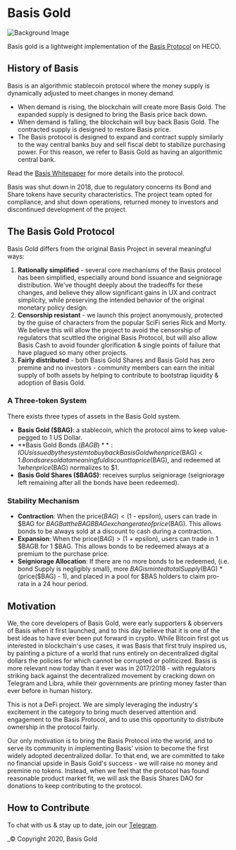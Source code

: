 # Basis Gold

![Background Image](https://s3.ax1x.com/2021/01/04/sPVAvn.png)

Basis gold is a lightweight implementation of the [Basis Protocol](basis.io) on HECO. 

## History of Basis 

Basis is an algorithmic stablecoin protocol where the money supply is dynamically adjusted to meet changes in money demand.  

- When demand is rising, the blockchain will create more Basis Gold. The expanded supply is designed to bring the Basis price back down.
- When demand is falling, the blockchain will buy back Basis Gold. The contracted supply is designed to restore Basis price.
- The Basis protocol is designed to expand and contract supply similarly to the way central banks buy and sell fiscal debt to stabilize purchasing power. For this reason, we refer to Basis Gold as having an algorithmic central bank.

Read the [Basis Whitepaper](http://basis.io/basis_whitepaper_en.pdf) for more details into the protocol. 

Basis was shut down in 2018, due to regulatory concerns its Bond and Share tokens have security characteristics. The project team opted for compliance, and shut down operations, returned money to investors and discontinued development of the project. 

## The Basis Gold Protocol

Basis Gold differs from the original Basis Project in several meaningful ways: 

1. **Rationally simplified** - several core mechanisms of the Basis protocol has been simplified, especially around bond issuance and seigniorage distribution. We've thought deeply about the tradeoffs for these changes, and believe they allow significant gains in UX and contract simplicity, while preserving the intended behavior of the original monetary policy design. 
2. **Censorship resistant** - we launch this project anonymously, protected by the guise of characters from the popular SciFi series Rick and Morty. We believe this will allow the project to avoid the censorship of regulators that scuttled the original Basis Protocol, but will also allow Basis Cash to avoid founder glorification & single points of failure that have plagued so many other projects. 
3. **Fairly distributed** - both Basis Gold Shares and Basis Gold has zero premine and no investors - community members can earn the initial supply of both assets by helping to contribute to bootstrap liquidity & adoption of Basis Gold. 

### A Three-token System

There exists three types of assets in the Basis Gold system. 

- **Basis Gold ($BAG)**: a stablecoin, which the protocol aims to keep value-pegged to 1 US Dollar. 
- **Basis Gold Bonds ($BAGB)**: IOUs issued by the system to buy back Basis Gold when price($BAG) < $1. Bonds are sold at a meaningful discount to price($BAG), and redeemed at $1 when price($BAG) normalizes to $1. 
- **Basis Gold Shares ($BAGS)**: receives surplus seigniorage (seigniorage left remaining after all the bonds have been redeemed).

### Stability Mechanism

- **Contraction**: When the price($BAG) < ($1 - epsilon), users can trade in $BAG for $BAGB at the BAGBBAG exchange rate of price($BAG). This allows bonds to be always sold at a discount to cash during a contraction.
- **Expansion**: When the price($BAG) > ($1 + epsilon), users can trade in 1 $BAGB for 1 $BAG. This allows bonds to be redeemed always at a premium to the purchase price. 
- **Seigniorage Allocation**: If there are no more bonds to be redeemed, (i.e. bond Supply is negligibly small), more $BAG is minted totalSupply($BAG) * (price($BAG) - 1), and placed in a pool for $BAS holders to claim pro-rata in a 24 hour period. 


## Motivation

We, the core developers of Basis Gold, were early supporters & observers of Basis when it first launched, and to this day believe that it is one of the best ideas to have ever been put forward in crypto. While Bitcoin first got us interested in blockchain's use cases, it was Basis that first truly inspired us, by painting a picture of a world that runs entirely on decentralized digital dollars the policies for which cannot be corrupted or politicized. Basis is more relevant now today than it ever was in 2017/2018 - with regulators striking back against the decentralized movement by cracking down on Telegram and Libra, while their governments are printing money faster than ever before in human history. 

This is not a DeFi project. We are simply leveraging the industry's excitement in the category to bring much deserved attention and engagement to the Basis Protocol, and to use this opportunity to distribute ownership in the protocol fairly.

Our only motivation is to bring the Basis Protocol into the world, and to serve its community in implementing Basis' vision to become the first widely adopted decentralized dollar. To that end, we are committed to take no financial upside in Basis Gold's success - we will raise no money and premine no tokens. Instead, when we feel that the protocol has found reasonable product market fit, we will ask the Basis Shares DAO for donations to keep contributing to the protocol. 

## How to Contribute

To chat with us & stay up to date, join our [Telegram](https://t.me/BasisGold).

_© Copyright 2020, Basis Gold
